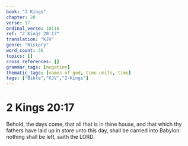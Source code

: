 ```yaml
---
book: "2 Kings"
chapter: 20
verse: 17
ordinal_verse: 10116
ref: "2 Kings 20:17"
translation: "KJV"
genre: "History"
word_count: 36
topics: []
cross_references: []
grammar_tags: [negation]
thematic_tags: [names-of-god, time-units, time]
tags: ["Bible","KJV","2-Kings"]
---
```


# 2 Kings 20:17

Behold, the days come, that all that is in thine house, and that which thy fathers have laid up in store unto this day, shall be carried into Babylon: nothing shall be left, saith the LORD.

